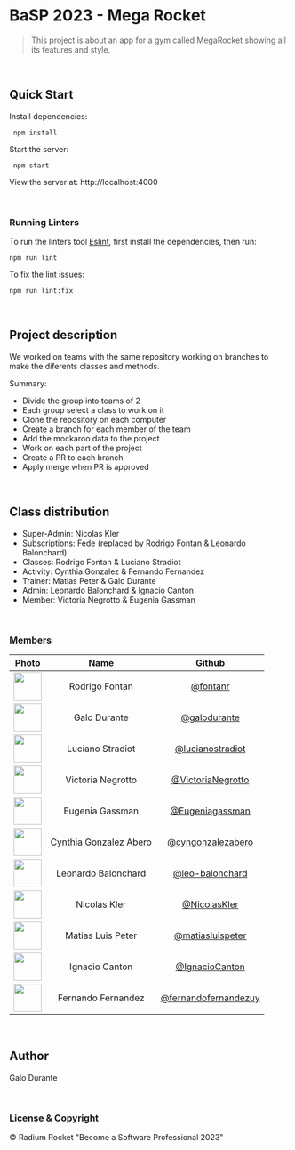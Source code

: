 # BaSP 2023 - Mega Rocket

>This project is about an app for a gym called MegaRocket showing all its features and style.

<br>

## Quick Start

Install dependencies:

```console
 npm install
```

Start the server:

```console
 npm start
```

 View the server at: http://localhost:4000

<br>

 ### Running Linters

To run the linters tool [Eslint](https://eslint.org/), first install the dependencies, then run:

```console
npm run lint
```

To fix the lint issues:

```console
npm run lint:fix
```

<br>

## Project description
We worked on teams with the same repository working on branches to make the diferents classes and methods.

Summary:
- Divide the group into teams of 2
- Each group select a class to work on it
- Clone the repository on each computer
- Create a branch for each member of the team
- Add the mockaroo data to the project
- Work on each part of the project
- Create a PR to each branch
- Apply merge when PR is approved

<br>

## Class distribution
- Super-Admin: Nicolas Kler
- Subscriptions: Fede (replaced by Rodrigo Fontan & Leonardo Balonchard)
- Classes: Rodrigo Fontan & Luciano Stradiot
- Activity: Cynthia Gonzalez & Fernando Fernandez
- Trainer: Matias Peter & Galo Durante
- Admin: Leonardo Balonchard & Ignacio Canton
- Member: Victoria Negrotto & Eugenia Gassman

<br>

### Members

|Photo | Name  | Github
| :-----: | :-----: | :-----: |
<img src="https://avatars.githubusercontent.com/u/123534779?v=4" height="50" width="50">| Rodrigo Fontan | [@fontanr](https://github.com/fontanr)
<img src="https://avatars.githubusercontent.com/u/94940495?s=400&u=51485cc5a67dc43c80d0ae28613dee4bbab9a1e2&v=4" height="50" width="50">| Galo Durante | [@galodurante](https://github.com/galodurante)
<img src="https://avatars.githubusercontent.com/u/99558033?v=4" height="50" width="50">| Luciano Stradiot | [@lucianostradiot](https://github.com/lucianostradiot)
<img src="https://avatars.githubusercontent.com/u/127455772?v=4" height="50" width="50">| Victoria Negrotto | [@VictoriaNegrotto](https://github.com/VictoriaNegrotto)
<img src="https://avatars.githubusercontent.com/u/53584419?v=4" height="50" width="50">| Eugenia Gassman | [@Eugeniagassman](https://github.com/Eugeniagassman)
<img src="https://avatars.githubusercontent.com/u/88636656?v=4" height="50" width="50">| Cynthia Gonzalez Abero | [@cyngonzalezabero](https://github.com/cyngonzalezabero)
<img src="https://avatars.githubusercontent.com/u/127451517?v=4" height="50" width="50">| Leonardo Balonchard | [@leo-balonchard](https://github.com/leo-balonchard)
<img src="https://avatars.githubusercontent.com/u/127523041?v=4" height="50" width="50">| Nicolas Kler | [@NicolasKler](https://github.com/NicolasKler)
<img src="https://avatars.githubusercontent.com/u/127539369?v=4" height="50" width="50">| Matias Luis Peter | [@matiasluispeter](https://github.com/matiasluispeter)
<img src="https://avatars.githubusercontent.com/u/104109587?v=4" height="50" width="50">| Ignacio Canton | [@IgnacioCanton](https://github.com/IgnacioCanton)
<img src="https://avatars.githubusercontent.com/u/83631907?v=4" height="50" width="50">| Fernando Fernandez | [@fernandofernandezuy](https://github.com/fernandofernandezuy)
<br>

## Author
Galo Durante

<br>

### License & Copyright

© Radium Rocket "Become a Software Professional 2023"